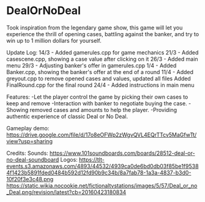 # DealOrNoDeal
Took inspiration from the legendary game show, this game will let you experience the thrill of opening cases, battling against the banker, and try to win up to 1 million dollars for yourself.


Update Log:
14/3 - Added gamerules.cpp for game mechanics
21/3 - Added casescene.cpp, showing a case value after clicking on it
26/3 - Added main menu
29/3 - Adjusting banker's offer in gamerules.cpp
1/4 - Added Banker.cpp, showing the banker's offer at the end of a round
11/4 - Added greyout.cpp to remove opened cases and values, updated all files
      Added FinalRound.cpp for the final round
24/4 - Added instructions in main menu

Features:
-Let the player control the game by picking their own cases to keep and remove
-Interaction with banker to negotiate buying the case.
-Showing removed cases and amounts to help the player.
-Providing authentic experience of classic Deal or No Deal.

Gameplay demo: https://drive.google.com/file/d/17o8eOFWp2zWgvQVL4EQrTTcv5MaGfwTt/view?usp=sharing

Credits:
Sounds: https://www.101soundboards.com/boards/28512-deal-or-no-deal-soundboard
Logos:  https://tlt-events.s3.amazonaws.com/4893/44532/4939ca0de6bd0db03f85be1f95384f1423b5891fded0484b592d12fd90b9c34b/8a7fab78-1a3a-4837-b3d0-10f20f3e3c48.png
        https://static.wikia.nocookie.net/fictionaltvstations/images/5/57/Deal_or_no_Deal.png/revision/latest?cb=20160423180834

